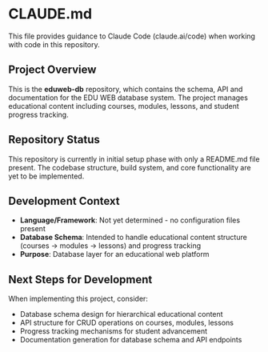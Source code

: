 # CLAUDE.md

This file provides guidance to Claude Code (claude.ai/code) when working with code in this repository.

## Project Overview

This is the **eduweb-db** repository, which contains the schema, API and documentation for the EDU WEB database system. The project manages educational content including courses, modules, lessons, and student progress tracking.

## Repository Status

This repository is currently in initial setup phase with only a README.md file present. The codebase structure, build system, and core functionality are yet to be implemented.

## Development Context

- **Language/Framework**: Not yet determined - no configuration files present
- **Database Schema**: Intended to handle educational content structure (courses → modules → lessons) and progress tracking
- **Purpose**: Database layer for an educational web platform

## Next Steps for Development

When implementing this project, consider:
- Database schema design for hierarchical educational content
- API structure for CRUD operations on courses, modules, lessons
- Progress tracking mechanisms for student advancement
- Documentation generation for database schema and API endpoints